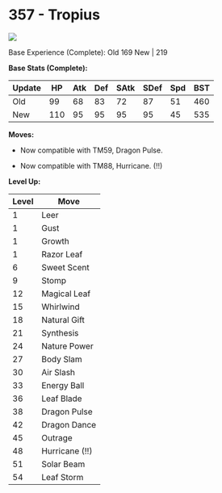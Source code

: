 # 357 - Tropius
![][357]

Base Experience (Complete):
Old     169
New    | 219

**Base Stats (Complete):**

Update | HP | Atk | Def | SAtk | SDef | Spd | BST
---    | ---| --- | --- | ---  | ---  | --- | ---
Old    | 99 |  68 |  83 |  72  |  87  |  51  |  460
New    | 110 |  95 |  95 |  95  |  95  |  45  |  535

**Moves:**

 - Now compatible with TM59, Dragon Pulse.

 - Now compatible with TM88, Hurricane. (!!)

**Level Up:**

Level | Move
---   | ---
  1   | Leer
  1   | Gust
  1   | Growth
  1   | Razor Leaf
  6   | Sweet Scent
  9   | Stomp
 12   | Magical Leaf
 15   | Whirlwind
 18   | Natural Gift
 21   | Synthesis
 24   | Nature Power
 27   | Body Slam
 30   | Air Slash
 33   | Energy Ball
 36   | Leaf Blade
 38   | Dragon Pulse
 42   | Dragon Dance
 45   | Outrage
 48   | Hurricane (!!)
 51   | Solar Beam
 54   | Leaf Storm



[357]: /img/pokemon/357.png
